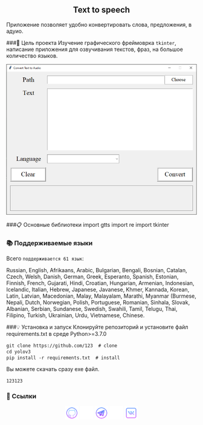 <h2 align='center'> Text to speech </h2>

Приложение позволяет удобно конвертировать слова, предложения, в адуио.

###📌 Цель проекта
Изучение графического фреймоврка `tkinter`, написание
приложения для озвучивания текстов, фраз, на большое
количество языков.

<img src="https://github.com/Karnagelized/assets/blob/main/projects/text-to-speech/window.png">

###📋 Основные библиотеки
    import gtts
    import re
    import tkinter

### 📚 Поддерживаемые языки

Всего `поддерживается 61 язык`:

Russian, English, Afrikaans, Arabic, Bulgarian, Bengali,
Bosnian, Catalan, Czech, Welsh, Danish, German, Greek,
Esperanto, Spanish, Estonian, Finnish, French, Gujarati,
Hindi, Croatian, Hungarian, Armenian, Indonesian, Icelandic,
Italian, Hebrew, Japanese, Javanese, Khmer, Kannada, Korean,
Latin, Latvian, Macedonian, Malay, Malayalam, Marathi,
Myanmar (Burmese, Nepali, Dutch, Norwegian, Polish,
Portuguese, Romanian, Sinhala, Slovak, Albanian, Serbian,
Sundanese, Swedish, Swahili, Tamil, Telugu, Thai, Filipino,
Turkish, Ukrainian, Urdu, Vietnamese, Chinese.

###💡 Установка и запуск
Клонируйте репозиторий и установите файл requirements.txt
в среде Python>=3.7.0

    git clone https://github.com/123  # clone
    cd yolov3
    pip install -r requirements.txt  # install

Вы можете скачать сразу exe файл.

    123123
### 🔗 Ссылки

<div align="center">
    <a href="https://github.com/Karnagelized" style="text-decoration:none;">
        <img src="https://github.com/Karnagelized/assets/blob/main/social/Github_icon.png" width="7%" alt="" />
    </a>
    <img src="https://github.com/Karnagelized/assets/blob/main/social/logo-transparent.png" width="7%" alt="" />
    <a href="https://t.me/masikantonov" style="text-decoration:none;">
        <img src="https://github.com/Karnagelized/assets/blob/main/social/Telegram_icon.png" width="7%" alt="" />
    </a>
    <img src="https://github.com/Karnagelized/assets/blob/main/social/logo-transparent.png" width="7%" alt="" />
    <a href="https://vk.com/masikantonov" style="text-decoration:none;">
        <img src="https://github.com/Karnagelized/assets/blob/main/social/VK_icon.png" width="7%" alt="" />
    </a>
</div>
